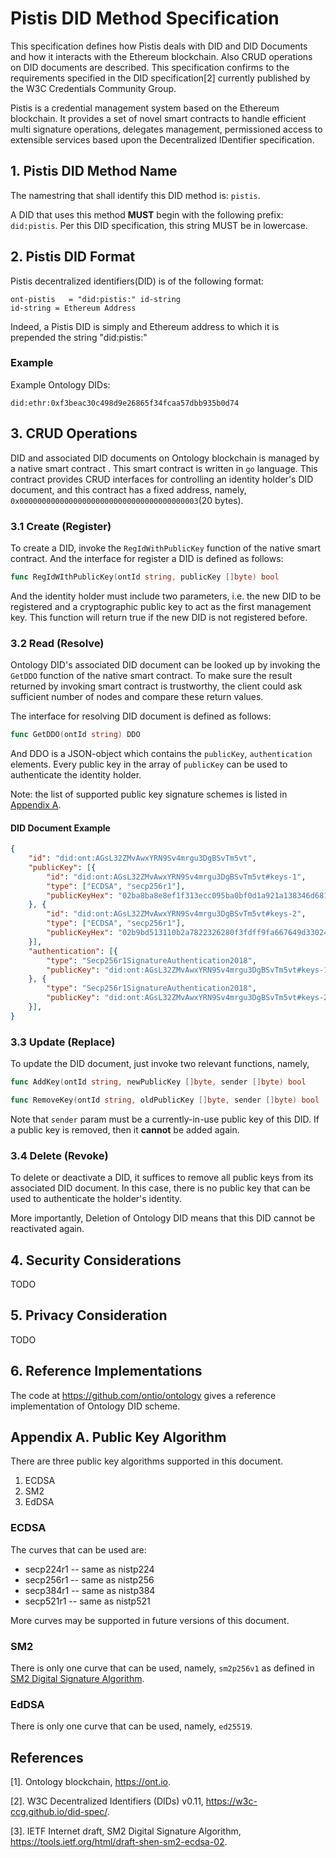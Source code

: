 # Pistis DID Method Specification
This specification defines how Pistis deals with DID and DID Documents and how it interacts with the Ethereum blockchain. Also 
CRUD operations on DID documents are described. 
This specification confirms to the requirements specified in the DID specification[2] currently published by 
the W3C Credentials Community Group. 

Pistis is a credential management system based on the Ethereum blockchain. It provides a set of novel smart contracts to handle efficient multi signature operations, delegates management, permissioned access to extensible services based upon the Decentralized IDentifier specification.

## 1. Pistis DID Method Name
The namestring that shall identify this DID method is: `pistis`.

A DID that uses this method **MUST** begin with the following prefix: `did:pistis`. Per this DID specification, this string MUST be in lowercase.

## 2. Pistis DID Format
Pistis decentralized identifiers(DID) is of the following format:
```
ont-pistis   = "did:pistis:" id-string 
id-string = Ethereum Address
```
Indeed, a Pistis DID is simply and Ethereum address to which it is prepended the string "did:pistis:"

### Example
Example Ontology DIDs: 
```
did:ethr:0xf3beac30c498d9e26865f34fcaa57dbb935b0d74
```
## 3. CRUD Operations
DID and associated DID documents on Ontology blockchain is managed by a native smart contract
. This smart contract is written in `go` language. This contract provides CRUD interfaces for 
controlling an identity holder's DID document, and this contract has a fixed address, namely, `0x0000000000000000000000000000000000000003`(20 bytes).
 

### 3.1 Create (Register)

To create a DID, invoke the `RegIdWithPublicKey` function of the native smart contract. 
And the interface for register a DID is defined as follows:
```go
func RegIdWIthPublicKey(ontId string, publicKey []byte) bool 
```
And the identity holder must include two parameters, i.e. the new DID to be registered and a cryptographic 
public key to act as the first management key. 
This function will return true if the new DID is not registered before.

### 3.2 Read (Resolve)
Ontology DID's associated DID document can be looked up by invoking the `GetDDO` function of the native smart contract. 
To make sure the result returned by invoking smart contract is trustworthy, the client could ask sufficient number of nodes 
and compare these return values.

The interface for resolving DID document is defined as follows:
```go
func GetDDO(ontId string) DDO
```
And DDO is a JSON-object which contains the `publicKey`, `authentication` elements.
Every public key in the array of `publicKey` can be used to authenticate the identity holder.

Note: the list of supported public key signature schemes is listed in [Appendix A](#appendix-a-public-key-algorithm).

#### DID Document Example 
```json
{
    "id": "did:ont:AGsL32ZMvAwxYRN9Sv4mrgu3DgBSvTm5vt",
    "publicKey": [{
        "id": "did:ont:AGsL32ZMvAwxYRN9Sv4mrgu3DgBSvTm5vt#keys-1",
        "type": ["ECDSA", "secp256r1"],
        "publicKeyHex": "02ba8ba8e8ef1f313ecc095ba0bf0d1a921a138346d6817812714f4a9e4cca8ccf"
    }, {
        "id": "did:ont:AGsL32ZMvAwxYRN9Sv4mrgu3DgBSvTm5vt#keys-2",
        "type": ["ECDSA", "secp256r1"],
        "publicKeyHex": "02b9bd513110b2a7822326280f3fdff9fa667649d3302428a0ab6fb796c6f3201b"
    }],
    "authentication": [{
        "type": "Secp256r1SignatureAuthentication2018",
        "publicKey": "did:ont:AGsL32ZMvAwxYRN9Sv4mrgu3DgBSvTm5vt#keys-1"
    }, {
        "type": "Secp256r1SignatureAuthentication2018",
        "publicKey": "did:ont:AGsL32ZMvAwxYRN9Sv4mrgu3DgBSvTm5vt#keys-2"
    }],
}
```

### 3.3 Update (Replace)

To update the DID document, just invoke two relevant functions, namely, 
```go
func AddKey(ontId string, newPublicKey []byte, sender []byte) bool
```
```go
func RemoveKey(ontId string, oldPublicKey []byte, sender []byte) bool
```
Note that `sender` param must be a currently-in-use public key of this DID.
If a public key is removed, then it **cannot** be added again.

### 3.4 Delete (Revoke)

To delete or deactivate a DID, it suffices to remove all public keys from its associated 
DID document. In this case, there is no public key that can be used to authenticate the holder's 
identity. 

More importantly, Deletion of Ontology DID means that this DID cannot be reactivated again. 

## 4. Security Considerations
TODO

## 5. Privacy Consideration
TODO

## 6. Reference Implementations
The code at https://github.com/ontio/ontology gives a reference implementation of Ontology DID scheme.

## Appendix A. Public Key Algorithm 
There are three public key algorithms supported in this document. 
1. ECDSA
2. SM2
3. EdDSA

### ECDSA 
The curves that can be used are: 

- secp224r1 -- same as nistp224
- secp256r1 -- same as nistp256 
- secp384r1 -- same as nistp384 
- secp521r1 -- same as nistp521

More curves may be supported in future versions of this document. 

### SM2 

There is only one curve that can be used, namely, `sm2p256v1` as defined in [SM2 Digital Signature Algorithm](https://tools.ietf.org/html/draft-shen-sm2-ecdsa-02#appendix-D). 

### EdDSA
There is only one curve that can be used, namely, `ed25519`. 

## References
[1]. Ontology blockchain, https://ont.io.

[2]. W3C Decentralized Identifiers (DIDs) v0.11, https://w3c-ccg.github.io/did-spec/.

[3]. IETF Internet draft, SM2 Digital Signature Algorithm, https://tools.ietf.org/html/draft-shen-sm2-ecdsa-02.
